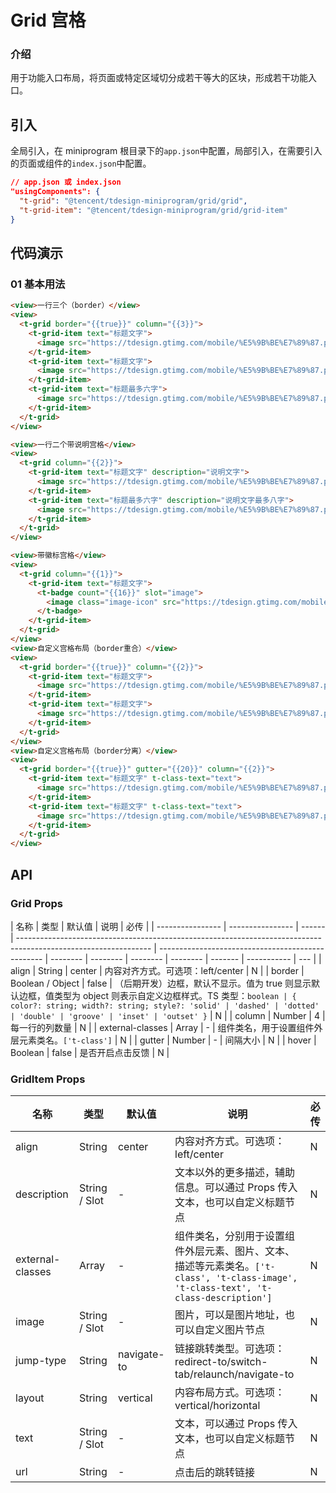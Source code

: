 # Grid 宫格

### 介绍

用于功能入口布局，将页面或特定区域切分成若干等大的区块，形成若干功能入口。

## 引入

全局引入，在 miniprogram 根目录下的`app.json`中配置，局部引入，在需要引入的页面或组件的`index.json`中配置。

```json
// app.json 或 index.json
"usingComponents": {
  "t-grid": "@tencent/tdesign-miniprogram/grid/grid",
  "t-grid-item": "@tencent/tdesign-miniprogram/grid/grid-item"
}
```

## 代码演示

### 01 基本用法

```html
<view>一行三个（border）</view>
<view>
  <t-grid border="{{true}}" column="{{3}}">
    <t-grid-item text="标题文字">
      <image src="https://tdesign.gtimg.com/mobile/%E5%9B%BE%E7%89%87.png" slot="image" />
    </t-grid-item>
    <t-grid-item text="标题文字">
      <image src="https://tdesign.gtimg.com/mobile/%E5%9B%BE%E7%89%87.png" slot="image" />
    </t-grid-item>
    <t-grid-item text="标题最多六字">
      <image src="https://tdesign.gtimg.com/mobile/%E5%9B%BE%E7%89%87.png" slot="image" />
    </t-grid-item>
  </t-grid>
</view>

<view>一行二个带说明宫格</view>
<view>
  <t-grid column="{{2}}">
    <t-grid-item text="标题文字" description="说明文字">
      <image src="https://tdesign.gtimg.com/mobile/%E5%9B%BE%E7%89%87.png" slot="image" />
    </t-grid-item>
    <t-grid-item text="标题最多六字" description="说明文字最多八字">
      <image src="https://tdesign.gtimg.com/mobile/%E5%9B%BE%E7%89%87.png" slot="image" />
    </t-grid-item>
  </t-grid>
</view>

<view>带徽标宫格</view>
<view>
  <t-grid column="{{1}}">
    <t-grid-item text="标题文字">
      <t-badge count="{{16}}" slot="image">
        <image class="image-icon" src="https://tdesign.gtimg.com/mobile/%E5%9B%BE%E7%89%87.png" />
      </t-badge>
    </t-grid-item>
  </t-grid>
</view>
<view>自定义宫格布局（border重合）</view>
<view>
  <t-grid border="{{true}}" column="{{2}}">
    <t-grid-item text="标题文字">
      <image src="https://tdesign.gtimg.com/mobile/%E5%9B%BE%E7%89%87.png" slot="image" />
    </t-grid-item>
    <t-grid-item text="标题文字">
      <image src="https://tdesign.gtimg.com/mobile/%E5%9B%BE%E7%89%87.png" slot="image" />
    </t-grid-item>
  </t-grid>
</view>
<view>自定义宫格布局（border分离）</view>
<view>
  <t-grid border="{{true}}" gutter="{{20}}" column="{{2}}">
    <t-grid-item text="标题文字" t-class-text="text">
      <image src="https://tdesign.gtimg.com/mobile/%E5%9B%BE%E7%89%87.png" slot="image" />
    </t-grid-item>
    <t-grid-item text="标题文字" t-class-text="text">
      <image src="https://tdesign.gtimg.com/mobile/%E5%9B%BE%E7%89%87.png" slot="image" />
    </t-grid-item>
  </t-grid>
</view>
```

## API

### Grid Props

| 名称             | 类型             | 默认值 | 说明                                                                                                            | 必传                                              |
| ---------------- | ---------------- | ------ | --------------------------------------------------------------------------------------------------------------- | ------------------------------------------------- | -------- | -------- | -------- | -------- | ------- | ----------- | --- |
| align            | String           | center | 内容对齐方式。可选项：left/center                                                                               | N                                                 |
| border           | Boolean / Object | false  | （后期开发）边框，默认不显示。值为 true 则显示默认边框，值类型为 object 则表示自定义边框样式。TS 类型：`boolean | { color?: string; width?: string; style?: 'solid' | 'dashed' | 'dotted' | 'double' | 'groove' | 'inset' | 'outset' }` | N   |
| column           | Number           | 4      | 每一行的列数量                                                                                                  | N                                                 |
| external-classes | Array            | -      | 组件类名，用于设置组件外层元素类名。`['t-class']`                                                               | N                                                 |
| gutter           | Number           | -      | 间隔大小                                                                                                        | N                                                 |
| hover            | Boolean          | false  | 是否开启点击反馈                                                                                                | N                                                 |

### GridItem Props

| 名称             | 类型          | 默认值      | 说明                                                                                                                                  | 必传 |
| ---------------- | ------------- | ----------- | ------------------------------------------------------------------------------------------------------------------------------------- | ---- |
| align            | String        | center      | 内容对齐方式。可选项：left/center                                                                                                     | N    |
| description      | String / Slot | -           | 文本以外的更多描述，辅助信息。可以通过 Props 传入文本，也可以自定义标题节点                                                           | N    |
| external-classes | Array         | -           | 组件类名，分别用于设置组件外层元素、图片、文本、描述等元素类名。`['t-class', 't-class-image', 't-class-text', 't-class-description']` | N    |
| image            | String / Slot | -           | 图片，可以是图片地址，也可以自定义图片节点                                                                                            | N    |
| jump-type        | String        | navigate-to | 链接跳转类型。可选项：redirect-to/switch-tab/relaunch/navigate-to                                                                     | N    |
| layout           | String        | vertical    | 内容布局方式。可选项：vertical/horizontal                                                                                             | N    |
| text             | String / Slot | -           | 文本，可以通过 Props 传入文本，也可以自定义标题节点                                                                                   | N    |
| url              | String        | -           | 点击后的跳转链接                                                                                                                      | N    |
